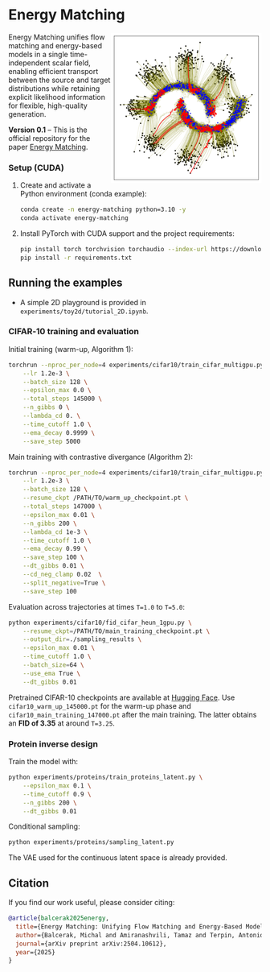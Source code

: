 # Energy Matching
<img align="right" src="EM_2D.png" width="300" alt="Energy Matching Illustration" />

Energy Matching unifies flow matching and energy-based models in a single time-independent scalar field, enabling efficient transport between the source and target distributions while retaining explicit likelihood information for flexible, high-quality generation.

**Version 0.1** – This is the official repository for the paper [Energy Matching](https://arxiv.org/abs/2504.10612).

### Setup (CUDA)
1. Create and activate a Python environment (conda example):
   ```bash
   conda create -n energy-matching python=3.10 -y
   conda activate energy-matching
   ```
2. Install PyTorch with CUDA support and the project requirements:
   ```bash
   pip install torch torchvision torchaudio --index-url https://download.pytorch.org/whl/cu118
   pip install -r requirements.txt
   ```

## Running the examples
- A simple 2D playground is provided in `experiments/toy2d/tutorial_2D.ipynb`.

### CIFAR‑10 training and evaluation
Initial training (warm-up, Algorithm 1):
```bash
torchrun --nproc_per_node=4 experiments/cifar10/train_cifar_multigpu.py \
    --lr 1.2e-3 \
    --batch_size 128 \
    --epsilon_max 0.0 \
    --total_steps 145000 \
    --n_gibbs 0 \
    --lambda_cd 0. \
    --time_cutoff 1.0 \
    --ema_decay 0.9999 \
    --save_step 5000
```
Main training with contrastive divergance (Algorithm 2):
```bash
torchrun --nproc_per_node=4 experiments/cifar10/train_cifar_multigpu.py \
    --lr 1.2e-3 \
    --batch_size 128 \
    --resume_ckpt /PATH/TO/warm_up_checkpoint.pt \
    --total_steps 147000 \
    --epsilon_max 0.01 \
    --n_gibbs 200 \
    --lambda_cd 1e-3 \
    --time_cutoff 1.0 \
    --ema_decay 0.99 \
    --save_step 100 \
    --dt_gibbs 0.01 \
    --cd_neg_clamp 0.02  \
    --split_negative=True \
    --save_step 100
```
Evaluation across trajectories at times `T=1.0` to `T=5.0`:
```bash
python experiments/cifar10/fid_cifar_heun_1gpu.py \
    --resume_ckpt=/PATH/TO/main_training_checkpoint.pt \
    --output_dir=./sampling_results \
    --epsilon_max 0.01 \
    --time_cutoff 1.0 \
    --batch_size=64 \
    --use_ema True \
    --dt_gibbs 0.01
```
Pretrained CIFAR-10 checkpoints are available at [Hugging Face](https://huggingface.co/m1balcerak/energy_matching_cifar10).
Use `cifar10_warm_up_145000.pt` for the warm-up phase and `cifar10_main_training_147000.pt` after the main training. The latter obtains an **FID of 3.35** at around `T=3.25`.
### Protein inverse design
Train the model with:
```bash
python experiments/proteins/train_proteins_latent.py \
    --epsilon_max 0.1 \
    --time_cutoff 0.9 \
    --n_gibbs 200 \
    --dt_gibbs 0.01
```
Conditional sampling:
```bash
python experiments/proteins/sampling_latent.py
```
The VAE used for the continuous latent space is already provided.



## Citation

If you find our work useful, please consider citing:

```bibtex
@article{balcerak2025energy,
  title={Energy Matching: Unifying Flow Matching and Energy-Based Models for Generative Modeling},
  author={Balcerak, Michal and Amiranashvili, Tamaz and Terpin, Antonio and Shit, Suprosanna and Bogensperger, Lea and Kaltenbach, Sebastian and Koumoutsakos, Petros and Menze, Bjoern},
  journal={arXiv preprint arXiv:2504.10612},
  year={2025}
}
```
